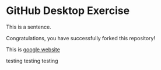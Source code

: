 # GitHub Desktop Exercise

This is a sentence.

Congratulations, you have successfully forked this repository!

This is [google website](https://www.google.com)


testing testing testing